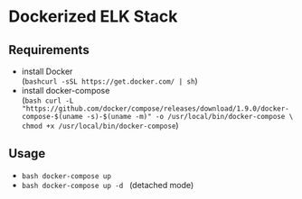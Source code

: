 # Dockerized ELK Stack 
## Requirements
* install Docker   
(```bashcurl -sSL https://get.docker.com/ | sh```)
* install docker-compose   
(```bash curl -L "https://github.com/docker/compose/releases/download/1.9.0/docker-compose-$(uname -s)-$(uname -m)" -o /usr/local/bin/docker-compose \ chmod +x /usr/local/bin/docker-compose```)

## Usage
* ```bash docker-compose up ```
* ```bash docker-compose up -d ``` (detached mode)
 
